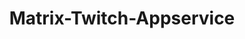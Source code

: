 ---
collection: projects
title: Matrix-Twitch-Appservice
image_side: right
image: /assets/img/mountains.jpg
project_link: https://github.com/Nordgedanken/matrix-twitch-bridge
features:
  - Written in golang
  - Matrix Appservice
  - Works both ways with your Twitch account
  - High performance
---